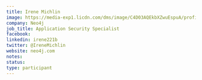 ```yaml
---
title: Irene Michlin
image: https://media-exp1.licdn.com/dms/image/C4D03AQEkbXZwuEspuA/profile-displayphoto-shrink_800_800/0/1600159590979?e=1640822400&v=beta&t=2aS18RZsMddE0227-uwG68VWXsBUk8QwiZ_E02qsbgI
company: Neo4j
job_title: Application Security Specialist
facebook:
linkedin: irene221b
twitter: @IreneMichlin
website: neo4j.com
notes:
status: 
type: participant
---
```

